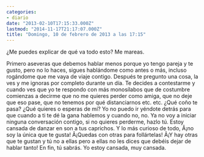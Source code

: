 ```yaml
---
categories:
- diario
date: "2013-02-10T17:15:33.000Z"
lastmod: "2014-11-17T21:17:07.000Z"
title: "Domingo, 10 de febrero de 2013 a las 17:15"
---
```


¿Me puedes explicar de qué va todo esto? Me mareas.

Primero aseveras que debemos hablar menos porque yo tengo pareja y te gusto, pero no lo haces, sigues hablándome como antes o más, incluso rogándome que me vaya de viaje contigo. Después te pregunto una cosa, la ves y me ignoras por completo durante un día. Te decides a contestarme y cuando ves que yo te respondo con más monosílabos que de costumbre comienzas a decirme que no me quieres perder como amiga, que no deje que eso pase, que no tenemos por qué distanciarnos etc. etc.
¿Qué coño te pasa? ¿Qué quieres o esperas de mí?
Yo no puedo ir yéndote detrás para que cuando a ti te dé la gana hablemos y cuando no, no. Ya no voy a iniciar ninguna conversación contigo, si no quieres perderme, hazlo tú. Estoy cansada de danzar en son a tus caprichos.
Y lo más curioso de todo, Â¡no soy la única que te gusta! Â¡Quedas con otras para follártelas! Â¡Y hay otras que te gustan y tú no a ellas pero a ellas no les dices que debéis dejar de hablar tanto!
En fin, tú sabrás. Yo estoy cansada, muy cansada.